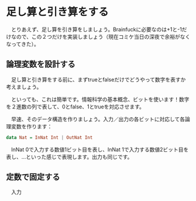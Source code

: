 # 足し算と引き算をする

　とりあえず、足し算を引き算をしましょう。Brainfuckに必要なのは+1と-1だけなので、この２つだけを実装しましょう（現在コミケ当日の深夜で余裕がなくなってきた）。

## 論理変数を設計する

　足し算と引き算をする前に、まずtrueとfalseだけでどうやって数字を表すか考えましょう。

　といっても、これは簡単です。情報科学の基本概念、ビットを使います！数字を２進数の列で表して、0とfalse、1とtrueを対応させます。

　早速、そのデータ構造を作りましょう。入力／出力の各ビットに対応して各論理変数を作ります：

```hs
data Nat = InNat Int | OutNat Int
```

　InNat 0で入力する数値1ビット目を表し、InNat 1で入力する数値2ビット目を表し、…といった感じで表現します。出力も同じです。

## 定数で固定する

　入力